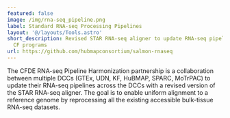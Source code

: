 ```yaml
---
featured: false
image: /img/rna-seq_pipeline.png
label: Standard RNA-seq Processing Pipelines
layout: '@/layouts/Tools.astro'
short_description: Revised STAR RNA-seq aligner to update RNA-seq pipelines across
  CF programs
url: https://github.com/hubmapconsortium/salmon-rnaseq
---
```

The CFDE RNA-seq Pipeline Harmonization partnership is a collaboration between multiple DCCs (GTEx, UDN, KF, HuBMAP, SPARC, MoTrPAC) to update their RNA-seq pipelines across the DCCs with a revised version of the STAR RNA-seq aligner. The goal is to enable uniform alignment to a reference genome by reprocessing all the existing accessible bulk-tissue RNA-seq datasets.
